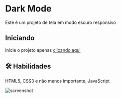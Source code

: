 
# Dark Mode

Este é um projeto de tela em modo escuro responsivo

## Iniciando

Inicie o projeto apenas  [clicando aqui](https://dark-mode-psi.vercel.app/)



## 🛠 Habilidades
HTML5, CSS3 e não menos importante, JavaScript


![screenshot](https://user-images.githubusercontent.com/37091987/151711195-f3edf105-e918-48cd-9798-3534cd13eb43.jpg)
